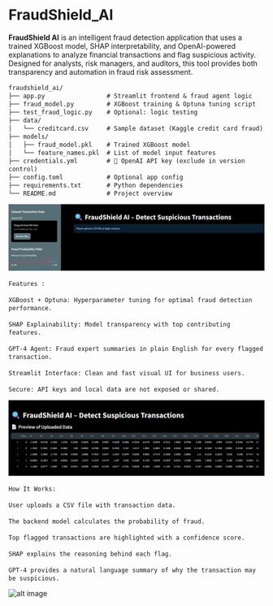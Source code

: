# FraudShield_AI
**FraudShield AI** is an intelligent fraud detection application that uses a trained XGBoost model, SHAP interpretability, and OpenAI-powered explanations to analyze financial transactions and flag suspicious activity. Designed for analysts, risk managers, and auditors, this tool provides both transparency and automation in fraud risk assessment.

```text
fraudshield_ai/
├── app.py                 # Streamlit frontend & fraud agent logic
├── fraud_model.py         # XGBoost training & Optuna tuning script
├── test_fraud_logic.py    # Optional: logic testing
├── data/
│   └── creditcard.csv     # Sample dataset (Kaggle credit card fraud)
├── models/
│   ├── fraud_model.pkl    # Trained XGBoost model
│   └── feature_names.pkl  # List of model input features
├── credentials.yml        # 🔐 OpenAI API key (exclude in version control)
├── config.toml            # Optional app config
├── requirements.txt       # Python dependencies
└── README.md              # Project overview
```

![alt image](https://raw.githubusercontent.com/boprosv/FraudShield_AI/8a77d13377036e184c241d463c7d94a60ef94566/Screenshot%202025-06-23%20104211.png)

```text
Features :

XGBoost + Optuna: Hyperparameter tuning for optimal fraud detection performance.

SHAP Explainability: Model transparency with top contributing features.

GPT-4 Agent: Fraud expert summaries in plain English for every flagged transaction.

Streamlit Interface: Clean and fast visual UI for business users.

Secure: API keys and local data are not exposed or shared.
```
![alt image](https://raw.githubusercontent.com/boprosv/FraudShield_AI/dd36721f9bbee9657ea48407f0bae41a4485245a/Screenshot%202025-06-23%20104243.png)
```text
How It Works:

User uploads a CSV file with transaction data.

The backend model calculates the probability of fraud.

Top flagged transactions are highlighted with a confidence score.

SHAP explains the reasoning behind each flag.

GPT-4 provides a natural language summary of why the transaction may be suspicious.
```
![alt image]()
